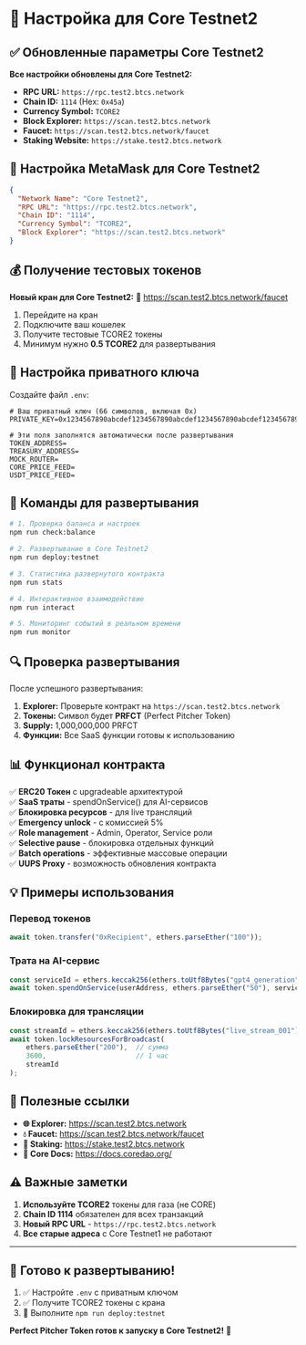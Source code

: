 # 🚀 Настройка для Core Testnet2

## ✅ Обновленные параметры Core Testnet2

**Все настройки обновлены для Core Testnet2:**

- **RPC URL:** `https://rpc.test2.btcs.network`
- **Chain ID:** `1114` (Hex: `0x45a`)
- **Currency Symbol:** `TCORE2`
- **Block Explorer:** `https://scan.test2.btcs.network`
- **Faucet:** `https://scan.test2.btcs.network/faucet`
- **Staking Website:** `https://stake.test2.btcs.network`

## 🔧 Настройка MetaMask для Core Testnet2

```json
{
  "Network Name": "Core Testnet2",
  "RPC URL": "https://rpc.test2.btcs.network",
  "Chain ID": "1114",
  "Currency Symbol": "TCORE2",
  "Block Explorer": "https://scan.test2.btcs.network"
}
```

## 💰 Получение тестовых токенов

**Новый кран для Core Testnet2:**
🔗 https://scan.test2.btcs.network/faucet

1. Перейдите на кран
2. Подключите ваш кошелек
3. Получите тестовые TCORE2 токены
4. Минимум нужно **0.5 TCORE2** для развертывания

## 🔑 Настройка приватного ключа

Создайте файл `.env`:

```env
# Ваш приватный ключ (66 символов, включая 0x)
PRIVATE_KEY=0x1234567890abcdef1234567890abcdef1234567890abcdef1234567890abcdef

# Эти поля заполнятся автоматически после развертывания
TOKEN_ADDRESS=
TREASURY_ADDRESS=
MOCK_ROUTER=
CORE_PRICE_FEED=
USDT_PRICE_FEED=
```

## 🚀 Команды для развертывания

```bash
# 1. Проверка баланса и настроек
npm run check:balance

# 2. Развертывание в Core Testnet2
npm run deploy:testnet

# 3. Статистика развернутого контракта
npm run stats

# 4. Интерактивное взаимодействие
npm run interact

# 5. Мониторинг событий в реальном времени
npm run monitor
```

## 🔍 Проверка развертывания

После успешного развертывания:

1. **Explorer:** Проверьте контракт на `https://scan.test2.btcs.network`
2. **Токены:** Символ будет **PRFCT** (Perfect Pitcher Token)
3. **Supply:** 1,000,000,000 PRFCT
4. **Функции:** Все SaaS функции готовы к использованию

## 📊 Функционал контракта

✅ **ERC20 Токен** с upgradeable архитектурой  
✅ **SaaS траты** - spendOnService() для AI-сервисов  
✅ **Блокировка ресурсов** - для live трансляций  
✅ **Emergency unlock** - с комиссией 5%  
✅ **Role management** - Admin, Operator, Service роли  
✅ **Selective pause** - блокировка отдельных функций  
✅ **Batch operations** - эффективные массовые операции  
✅ **UUPS Proxy** - возможность обновления контракта  

## 💡 Примеры использования

### Перевод токенов
```javascript
await token.transfer("0xRecipient", ethers.parseEther("100"));
```

### Трата на AI-сервис
```javascript
const serviceId = ethers.keccak256(ethers.toUtf8Bytes("gpt4_generation"));
await token.spendOnService(userAddress, ethers.parseEther("50"), serviceId);
```

### Блокировка для трансляции
```javascript
const streamId = ethers.keccak256(ethers.toUtf8Bytes("live_stream_001"));
await token.lockResourcesForBroadcast(
    ethers.parseEther("200"),  // сумма
    3600,                      // 1 час
    streamId
);
```

## 🔗 Полезные ссылки

- **🌐 Explorer:** https://scan.test2.btcs.network
- **💧 Faucet:** https://scan.test2.btcs.network/faucet
- **🥩 Staking:** https://stake.test2.btcs.network
- **📖 Core Docs:** https://docs.coredao.org/

## ⚠️ Важные заметки

1. **Используйте TCORE2** токены для газа (не CORE)
2. **Chain ID 1114** обязателен для всех транзакций
3. **Новый RPC URL** - `https://rpc.test2.btcs.network`
4. **Все старые адреса** с Core Testnet1 не работают

---

## 🎯 Готово к развертыванию!

1. ✅ Настройте `.env` с приватным ключом
2. ✅ Получите TCORE2 токены с крана
3. 🚀 Выполните `npm run deploy:testnet`

**Perfect Pitcher Token готов к запуску в Core Testnet2!** 🎉

